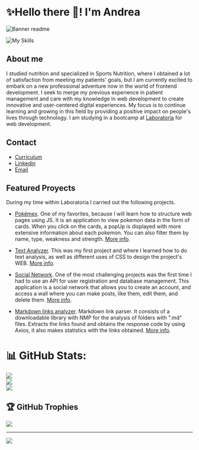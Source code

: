 # ✨Hello there 👋! I'm Andrea
![Banner readme](https://github.com/AstridABG/AstridABG/assets/134918383/176f18b8-cdfa-45b9-94f7-763d9c251571)

![My Skills](https://skillicons.dev/icons?i=javascript,html,css,nodejs,jest,firebase,react,bootstrap,figma&theme=light)

## About me
I studied nutrition and specialized in Sports Nutrition, where I obtained a lot of satisfaction from meeting my patients' goals, but I am currently excited to embark on a new professional adventure now in the world of frontend development. I seek to merge my previous experience in patient management and care with my knowledge in web development to create innovative and user-centered digital experiences. My focus is to continue learning and growing in this field by providing a positive impact on people's lives through technology. I am studying in a bootcamp at [Laboratoria](https://www.laboratoria.la/) for web development.

## Contact
- [Curriculum](https://github.com/AstridABG/AstridABG/files/13434451/EN.CV.AABG.pdf)
- [Linkedin](https://www.linkedin.com/in/astrid-andrea-bg/)
- [Email](l.n.andreagarcia@hotmail.com)

## Featured Proyects

During my time within Laboratoria I carried out the following projects.

- [Pokémex](https://astridabg.github.io/DEV009-data-lovers/src/). One of my favorites, because I will learn how to structure web pages using JS. It is an application to view pokemon data in the form of cards. When you click on the cards, a popUp is displayed with more extensive information about each pokemon. You can also filter them by name, type, weakness and strength.  [More info](https://github.com/AstridABG/DEV009-data-lovers).

- [Text Analyzer](https://astridabg.github.io/DEV009-text-analyzer/). This was my first project and where I learned how to do text analysis, as well as different uses of CSS to design the project's WEB. [More info](https://github.com/AstridABG/DEV009-text-analyzer).

- [Social Network](https://drawing-lovers.web.app/login). One of the most challenging projects was the first time I had to use an API for user registration and database management. This application is a social network that allows you to create an account, and access a wall where you can make posts, like them, edit them, and delete them. [More info](https://github.com/AstridABG/DEV009-social-network).

- [Markdown links analyzer](https://github.com/AstridABG/DEV009-md-links). Markdown link parser. It consists of a downloadable library with NMP for the analysis of folders with ".md" files. Extracts the links found and obtains the response code by using Axios, it also makes statistics with the links obtained. [More info](https://github.com/AstridABG/DEV009-md-links).

# 📊 GitHub Stats:
![](https://github-readme-stats.vercel.app/api?username=AstridABG&theme=tokyonight&hide_border=false&include_all_commits=false&count_private=false)<br/>
![](https://github-readme-streak-stats.herokuapp.com/?user=AstridABG&theme=tokyonight&hide_border=false)<br/>
![](https://github-readme-stats.vercel.app/api/top-langs/?username=AstridABG&theme=tokyonight&hide_border=false&include_all_commits=false&count_private=false&layout=compact)

## 🏆 GitHub Trophies
![](https://github-profile-trophy.vercel.app/?username=AstridABG&theme=tokyonight&no-frame=true&no-bg=true&margin-w=4)


---
[![](https://visitcount.itsvg.in/api?id=AstridABG&icon=7&color=11)](https://visitcount.itsvg.in)
